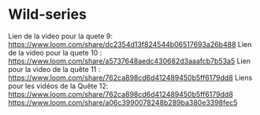 # Wild-series


Lien de la video pour la quete 9: https://www.loom.com/share/dc2354d13f824544b06517693a26b488
Lien de la video pour la quete 10 : https://www.loom.com/share/a5737648aedc430682d3aaafcb7b53a5
Lien pour la video de la quête 11 : https://www.loom.com/share/762ca898cd6d412489450b5ff6179dd8
Liens pour les vidéos de la  Quête 12: 
https://www.loom.com/share/762ca898cd6d412489450b5ff6179dd8
https://www.loom.com/share/a06c3990078248b289ba380e3398fec5